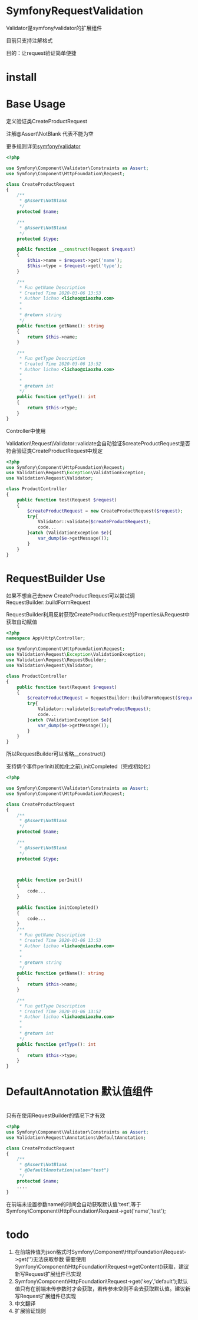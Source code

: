 SymfonyRequestValidation
=============
Validator是symfony/validator的扩展组件

目前只支持注解格式

目的：让request验证简单便捷

install
==================

Base Usage
==================
定义验证类CreateProductRequest

注解@Assert\NotBlank 代表不能为空


更多规则详见[symfony/validator](https://symfony.com/doc/4.4/validation.html#basic-constraints)
```php
<?php

use Symfony\Component\Validator\Constraints as Assert;
use Symfony\Component\HttpFoundation\Request;

class CreateProductRequest
{
    /**
     * @Assert\NotBlank
     */
    protected $name;

    /**
     * @Assert\NotBlank
     */
    protected $type;

    public function __construct(Request $request) 
    {
        $this->name = $request->get('name');
        $this->type = $request->get('type');
    }

    /**
     * Fun getName Description
     * Created Time 2020-03-06 13:53
     * Author lichao <lichao@xiaozhu.com>
     *
     *
     * @return string
     */
    public function getName(): string
    {
        return $this->name;
    }

    /**
     * Fun getType Description
     * Created Time 2020-03-06 13:52
     * Author lichao <lichao@xiaozhu.com>
     *
     *
     * @return int
     */
    public function getType(): int
    {
        return $this->type;
    }
}

```
Controller中使用

Validation\Request\Validator::validate会自动验证$createProductRequest是否符合验证类CreateProductRequest中规定
```php
<?php
use Symfony\Component\HttpFoundation\Request;
use Validation\Request\Exception\ValidationException;
use Validation\Request\Validator;

class ProductController
{
    public function test(Request $request)
    {
        $createProductRequest = new CreateProductRequest($request);
        try{
            Validator::validate($createProductRequest);
            code...
        }catch (ValidationException $e){
            var_dump($e->getMessage());
        }
    }
}
```

RequestBuilder Use
=======================
如果不想自己去new CreateProductRequest可以尝试调RequestBuilder::buildFormRequest

RequestBuilder利用反射获取CreateProductRequest的Properties从Request中获取自动赋值
```php
<?php
namespace App\Http\Controller;

use Symfony\Component\HttpFoundation\Request;
use Validation\Request\Exception\ValidationException;
use Validation\Request\RequestBuilder;
use Validation\Request\Validator;

class ProductController
{
    public function test(Request $request)
    {
        $createProductRequest = RequestBuilder::buildFormRequest($request, CreateProductRequest::class);
        try{
            Validator::validate($createProductRequest);
            code...
        }catch (ValidationException $e){
            var_dump($e->getMessage());
        }
    }
}
```
所以RequestBuilder可以省略__construct()

支持俩个事件perInit(初始化之前),initCompleted（完成初始化）

```php
<?php

use Symfony\Component\Validator\Constraints as Assert;
use Symfony\Component\HttpFoundation\Request;

class CreateProductRequest
{
    /**
     * @Assert\NotBlank
     */
    protected $name;

    /**
     * @Assert\NotBlank
     */
    protected $type;


    
    public function perInit()
    {
        code...
    }
    
    public function initCompleted()
    {
        code...
    }
    /**
     * Fun getName Description
     * Created Time 2020-03-06 13:53
     * Author lichao <lichao@xiaozhu.com>
     *
     *
     * @return string
     */
    public function getName(): string
    {
        return $this->name;
    }

    /**
     * Fun getType Description
     * Created Time 2020-03-06 13:52
     * Author lichao <lichao@xiaozhu.com>
     *
     *
     * @return int
     */
    public function getType(): int
    {
        return $this->type;
    }
}

```

DefaultAnnotation 默认值组件
======================
<br>只有在使用RequestBuilder的情况下才有效</br>

```php
<?php
use Symfony\Component\Validator\Constraints as Assert;
use Validation\Request\Annotations\DefaultAnnotation;

class CreateProductRequest
{
    /**
     * @Assert\NotBlank
     * @DefaultAnnotation(value="test")
     */
    protected $name;
    ....
}
```

在前端未设置参数name的时间会自动获取默认值'test',等于
Symfony\Component\HttpFoundation\Request->get('name','test');

todo
================
1. 在前端传值为json格式时Symfony\Component\HttpFoundation\Request->get('')无法获取参数
需要使用Symfony\Component\HttpFoundation\Request->getContent()获取，建议新写Request扩展组件已实现
2. Symfony\Component\HttpFoundation\Request->get('key','default');默认值只有在前端未传参数时才会获取，若传参未空则不会去获取默认值。建议新写Request扩展组件已实现
3. 中文翻译
4. 扩展验证规则